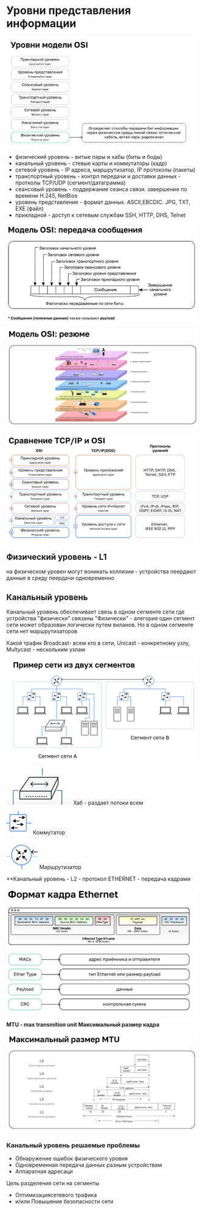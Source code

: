 # Уровни представления информации
![pict/levels.JPG](pict/levels.JPG)

* физический уровень - витые пары и хабы (биты и боды)
* канальный уровень - стевые карты и коммутаторы (кадр)
* сетевой уровень - IP адреса, маршрутизатор, IP протоколы (пакеты)
* транспортный уровень - контрл передачи и доставки данных - протколы TCP/UDP (сегмент/датаграмма)
* сеансовый уровень - поддержание сеанса связи. завершение по времени H.245, NetBios
* уровень представления - формат данных. ASCII,EBCDIC.  JPG, TXT, EXE (файл)
* прикладной - доступ к сетевым службам SSH, HTTP, DHS, Telnet

![pict/net_model.JPG](pict/net_model.JPG)

![pict/net_model_pict2.JPG](pict/net_model_pict2.JPG)

![pict/osi-tcp-ip.JPG](pict/osi-tcp-ip.JPG)

## Физический уровень - L1
на физическом уровен могут воникать коллизии - устройства пеердают данные в среду пеердачи одновременно

## Канальный уровень
Канальный уровень обеспечивает связь в одном сегменте сети где устройства "физически" связаны
"Физически" - алегория один сегмент сети может образован логически путем виланов. Но в одном сегменте сети нет маршрутизаторов


Какой трафик Broadcast- всем кто в сети, Unicast - конкретному узлу, Multycast - нескольким узлам

![net2seg.JPG](./pict/net2seg.JPG)

![hub.JPG](pict/hub.JPG) Хаб - раздает потоки всем

![comm.JPG](pict/comm.JPG) Коммутатор

![route.JPG](pict/route.JPG) Маршрутизатор

**Канальный уровень - L2 - протокол ETHERNET - передача кадрами

![ethernet.JPG](pict/ethernet.JPG)

**MTU - max transmition unit Максимальный размер кадра**

![mtu.JPG](pict/mtu.JPG)

### Канальный уровень решаемые проблемы
* Обнаружение ошибок физического уровня
* Одновременная передача данных разным устройствам
* Аппаратная адресаци

Цель разделения сети на сегменты 
* Оптимизациясетевого трафика
* и/или Повышение безопасности сети
